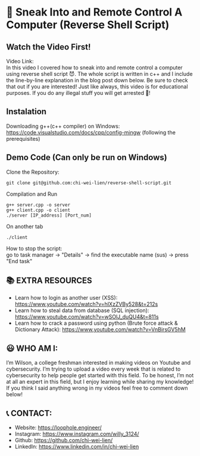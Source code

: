 # 🎃 Sneak Into and Remote Control A Computer (Reverse Shell Script)

## Watch the Video First!

Video Link: \
In this video I covered how to sneak into and remote control a computer using reverse shell script 😈. The whole script is written in c++ and I include the line-by-line explanation in the blog post down below. Be sure to check that out if you are interested! Just like always, this video is for educational purposes. If you do any illegal stuff you will get arrested 🚓!

## Instalation

Downloading g++(c++ compiler) on Windows: https://code.visualstudio.com/docs/cpp/config-mingw
(following the prerequisites)

## Demo Code (Can only be run on Windows)

Clone the Repository:

```
git clone git@github.com:chi-wei-lien/reverse-shell-script.git
```

Compilation and Run

```
g++ server.cpp -o server
g++ client.cpp -o client
./server [IP_address] [Port_num]
```

On another tab

```
./client
```

How to stop the script: \
go to task manager -> "Details" -> find the executable name (sus) -> press "End task"

## 📚 EXTRA RESOURCES

- Learn how to login as another user (XSS): https://www.youtube.com/watch?v=hIXzZVBy528&t=212s
- Learn how to steal data from database (SQL injection): https://www.youtube.com/watch?v=wSOlJ_duQU4&t=811s
- Learn how to crack a password using python (Brute force attack & Dictionary Attack): https://www.youtube.com/watch?v=VnBirsGV5hM

## 😃 WHO AM I:

I’m Wilson, a college freshman interested in making videos on Youtube and cybersecurity. I’m trying to upload a video every week that is related to cybersecurity to help people get started with this field. To be honest, I’m not at all an expert in this field, but I enjoy learning while sharing my knowledge! If you think I said anything wrong in my videos feel free to comment down below!

## 📞 CONTACT:

- Website: https://loophole.engineer/
- Instagram: https://www.instagram.com/willy_3124/
- Github: https://github.com/chi-wei-lien/
- LinkedIn: https://www.linkedin.com/in/chi-wei-lien
